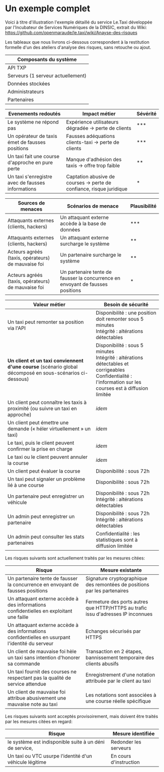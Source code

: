 # Un exemple complet

Voici à titre d'illustration l'exemple détaillé du service Le.Taxi développée par l'Incubateur de Services Numériques de la DINSIC, extrait du Wiki: https://github.com/openmaraude/le.taxi/wiki/Anayse-des-risques

Les tableaux que nous livrons ci-dessous correspondent à la restitution formelle d'un des ateliers d'analyse des risques, sans retouche ou ajout.

| **Composants du système** |
|---------------|
| API TXP |
| Serveurs (1 serveur actuellement) |
| Données stockées |
| Administrateurs |
| Partenaires |

| **Evenements redoutés** | **Impact métier** | Sévérité |
|---------------|---------------|---------------|
| Le système ne répond pas | Expérience utilisateurs dégradée -> perte de clients | *** |
| Un opérateur de taxis émet de fausses positions | Fausses adéquations clients-taxi -> perte de clients| *** |
| Un taxi fait une course d'approche en pure perte | Manque d'adhésion des taxis -> offre trop faible | ** |
| Un taxi s'enregistre avec de fausses informations | Captation abusive de courses -> perte de confiance, risque juridique | * |

| **Sources de menaces** | **Scénarios de menace** | Plausibilité |
|---------------|---------------|---------------|
|Attaquants externes (clients, hackers)| Un attaquant externe accède à la base de données | *** |
|Attaquants externes (clients, hackers)| Un attaquant externe surcharge le système | ** |
|Acteurs agréés (taxis, opérateurs) de mauvaise foi| Un partenaire surcharge le système | ** |
|Acteurs agréés (taxis, opérateurs) de mauvaise foi| Un partenaire tente de fausser la concurrence en envoyant de fausses positions | * |

| Valeur métier | Besoin de sécurité |
|---------------|--------------------|
|Un taxi peut remonter sa position via l'API|Disponibilité : une position doit remonter sous 5 minutes<br/> Intégrité : altérations détectables|
|**Un client et un taxi conviennent d'une course** (scénario global décomposé en sous-scénarios ci-dessous)|Disponibilité : sous 5 minutes<br/>Intégrité : altérations détectables et corrigeables<br/>Confidentialité : l'information sur les courses est à diffusion limitée|
|Un client peut connaître les taxis à proximité (ou suivre un taxi en approche)|_idem_|
|Un client peut émettre une demande (« héler virtuellement » un taxi)|_idem_|
|Le taxi, puis le client peuvent confirmer la prise en charge|_idem_|
|Le taxi ou le client peuvent annuler la course|_idem_|
|Un client peut évaluer la course|Disponibilité : sous 72h|
|Un taxi peut signaler un problème lié à une course|Disponibilité : sous 72h|
|Un partenaire peut enregistrer un véhicule|Disponibilité : sous 72h<br/>Intégrité : altérations détectables|
|Un admin peut enregistrer un partenaire|Disponibilité : sous 72h<br/>Intégrité : altérations détectables|
|Un admin peut consulter les stats partenaires|Confidentialité : les statistiques sont à diffusion limitée|

Les risques suivants sont actuellement traités par les mesures citées:

| Risque | Mesure existante |
|---------------|--------------------|
|Un partenaire tente de fausser la concurrence en envoyant de fausses positions|Signature cryptographique des remontées de positions par les partenaires|
|Un attaquant externe accède à des informations confidentielles en exploitant une faille|Fermeture des ports autres que HTTP/HTTPS au trafic issu d'adresses IP inconnues|
|Un attaquant externe accède à des informations confidentielles en usurpant l'identité du serveur|Echanges sécurisés par HTTPS|
|Un client de mauvaise foi hèle un taxi sans intention d'honorer sa commande|Transaction en 2 étapes, bannissement temporaire des clients abusifs|
|Un taxi fournit des courses ne respectant pas la qualité de service attendue|Enregistrement d'une notation attribuée par le client au taxi|
|Un client de mauvaise foi attribue abusivement une mauvaise note au taxi|Les notations sont associées à une course réelle spécifique|

Les risques suivants sont acceptés provisoirement, mais doivent être traités par les mesures citées en regard:

| Risque | Mesure identifiée |
|---------------|--------------------|
|le système est indisponible suite à un déni de service,|Redonder les serveurs|
|Un taxi ou VTC usurpe l'identité d'un véhicule légitime|En cours d'instruction|
